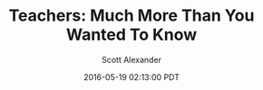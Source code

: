 ---
layout: podcast
title: "Teachers: Much More Than You Wanted To Know"
author: Scott Alexander
description: https://slatestarcodex.com/2016/05/19/teachers-much-more-than-you-wanted-to-know/
date: 2016-05-19 02:13:00 PDT
length: 9298783
duration: 2325
guid: teachers-much-more-than-you-wanted-to-know
---